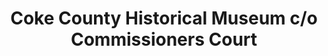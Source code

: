 ---
layout: repo
title: "Coke County Historical Museum c/o Commissioners Court"
id: 17691
permalink: repos/17691/
---